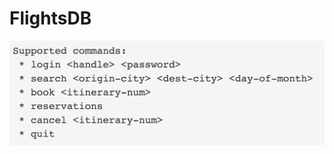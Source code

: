# FlightsDB

![screenshot](https://raw.githubusercontent.com/EmilyCheoh/FlightsDB/master/screenshot.png)
